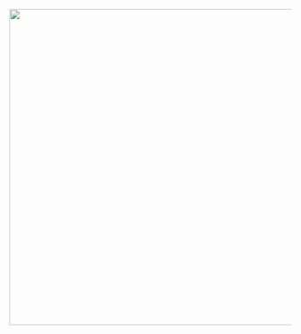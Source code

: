 <a href="url"><img src="https://media.giphy.com/media/38HPThklET2R2rBiM0/giphy.gif" align="left" height="565" width="1920" ></a>
